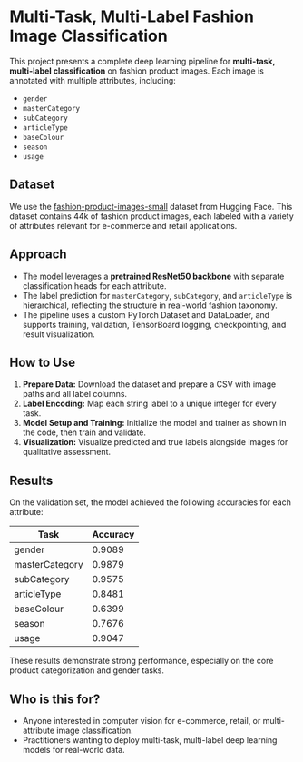 # Multi-Task, Multi-Label Fashion Image Classification

This project presents a complete deep learning pipeline for **multi-task, multi-label classification** on fashion product images.
Each image is annotated with multiple attributes, including:

* `gender`
* `masterCategory`
* `subCategory`
* `articleType`
* `baseColour`
* `season`
* `usage`

## Dataset

We use the [fashion-product-images-small](https://huggingface.co/datasets/ashraq/fashion-product-images-small) dataset from Hugging Face. This dataset contains 44k of fashion product images, each labeled with a variety of attributes relevant for e-commerce and retail applications.

## Approach

* The model leverages a **pretrained ResNet50 backbone** with separate classification heads for each attribute.
* The label prediction for `masterCategory`, `subCategory`, and `articleType` is hierarchical, reflecting the structure in real-world fashion taxonomy.
* The pipeline uses a custom PyTorch Dataset and DataLoader, and supports training, validation, TensorBoard logging, checkpointing, and result visualization.

## How to Use

1. **Prepare Data:**
   Download the dataset and prepare a CSV with image paths and all label columns.
2. **Label Encoding:**
   Map each string label to a unique integer for every task.
3. **Model Setup and Training:**
   Initialize the model and trainer as shown in the code, then train and validate.
4. **Visualization:**
   Visualize predicted and true labels alongside images for qualitative assessment.

## Results

On the validation set, the model achieved the following accuracies for each attribute:

| Task           | Accuracy |
| -------------- | -------- |
| gender         | 0.9089   |
| masterCategory | 0.9879   |
| subCategory    | 0.9575   |
| articleType    | 0.8481   |
| baseColour     | 0.6399   |
| season         | 0.7676   |
| usage          | 0.9047   |

These results demonstrate strong performance, especially on the core product categorization and gender tasks.

## Who is this for?

* Anyone interested in computer vision for e-commerce, retail, or multi-attribute image classification.
* Practitioners wanting to deploy multi-task, multi-label deep learning models for real-world data.
